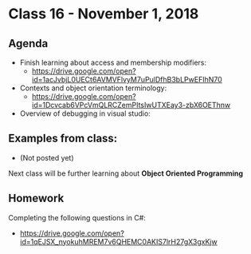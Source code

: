 # Class 16 - November 1, 2018

## Agenda

* Finish learning about access and membership modifiers:
  * https://drive.google.com/open?id=1acJvbjL0UECt6AVMVFlvyM7uPulDfhB3bLPwEFIhN70
* Contexts and object orientation terminology:
  * https://drive.google.com/open?id=1Dcvcab6VPcVmQLRCZemPItsIwUTXEay3-zbX6OEThnw
* Overview of debugging in visual studio:

## Examples from class:
* (Not posted yet)

Next class will be further learning about **Object Oriented Programming**

## Homework

Completing the following questions in C#:
* https://drive.google.com/open?id=1qEJSX_nyokuhMREM7v6QHEMC0AKIS7lrH27gX3gxKjw